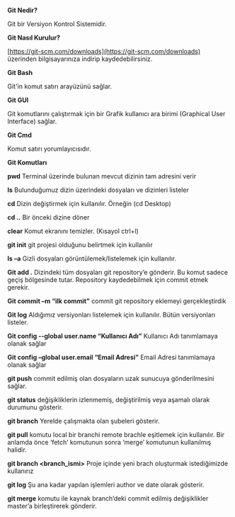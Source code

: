 
**Git Nedir?**

Git bir Versiyon Kontrol Sistemidir.

**Git Nasıl Kurulur?**

[https://git-scm.com/downloads](https://git-scm.com/downloads) üzerinden bilgisayarınıza indirip kaydedebilirsiniz.

**Git Bash**

Git'in komut satırı arayüzünü sağlar.

**Git GUI**

Git komutlarını çalıştırmak için bir Grafik kullanıcı ara birimi (Graphical User Interface) sağlar.

**Git Cmd**

Komut satırı yorumlayıcısıdır.

**Git Komutları**

**pwd** Terminal üzerinde bulunan mevcut dizinin tam adresini verir

**ls** Bulunduğumuz dizin üzerindeki dosyaları ve dizinleri listeler

**cd** Dizin değiştirmek için kullanılır. Örneğin (cd Desktop)

**cd ..** Bir önceki dizine döner

**clear** Komut ekranını temizler. (Kısayol ctrl+l)

**git init** git projesi olduğunu belirtmek için kullanılır

**ls –a** Gizli dosyaları görüntülemek/listelemek için kullanılır.

**Git add .** Dizindeki tüm dosyaları git repository’e gönderir. Bu komut sadece geçiş bölgesinde tutar. Repository kaydedebilmek için commit etmek gerekir.

**Git commit –m “ilk commit”** commit git repository eklemeyi gerçekleştirdik

**Git log** Aldığımız versiyonları listelemek için kullanılır. Bütün versiyonları listeler.

**Git config --global user.name “Kullanıcı Adı”** Kullanıcı Adı tanımlamaya olanak sağlar

**Git config –global user.email “Email Adresi”** Email Adresi tanımlamaya olanak sağlar

**git push** commit edilmiş olan dosyaların uzak sunucuya gönderilmesini sağlar.

**git status** değişikliklerin izlenmemiş, değiştirilmiş veya aşamalı olarak durumunu gösterir.

**git branch** Yerelde çalışmakta olan şubeleri gösterir.

**git pull** komutu local bir branchi remote brachle eşitlemek için kullanılır. Bir anlamda önce ‘fetch’ komutunun sonra ‘merge’ komutunun kullanılmış halidir.

**git branch <branch_ismi>** Proje içinde yeni brach oluşturmak istediğimizde kullanırız

**git log** Şu ana kadar yapılan işlemleri author ve date olarak gösterir.

**git merge** komutu ile kaynak branch’deki commit edilmiş değişiklikler master’a birleştirerek gönderir.
